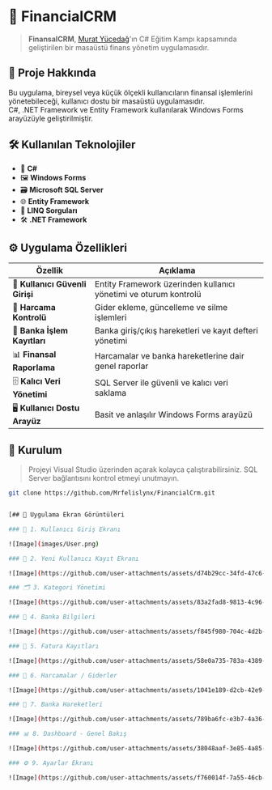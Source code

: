 # 💼 FinancialCRM

> **FinansalCRM**, [Murat Yücedağ](https://www.youtube.com/@murat_yucedag)'ın C# Eğitim Kampı kapsamında geliştirilen bir masaüstü finans yönetim uygulamasıdır.

## 🚀 Proje Hakkında

Bu uygulama, bireysel veya küçük ölçekli kullanıcıların finansal işlemlerini yönetebileceği, kullanıcı dostu bir masaüstü uygulamasıdır.  
C#, .NET Framework ve Entity Framework kullanılarak Windows Forms arayüzüyle geliştirilmiştir.

## 🛠 Kullanılan Teknolojiler

- 🧠 **C#**
- 🖼 **Windows Forms**
- 🗃 **Microsoft SQL Server**
- 🌐 **Entity Framework**
- 📌 **LINQ Sorguları**
- 🛠 **.NET Framework**

## ⚙️ Uygulama Özellikleri

| Özellik | Açıklama |
|--------|----------|
| 🔐 **Kullanıcı Güvenli Girişi** | Entity Framework üzerinden kullanıcı yönetimi ve oturum kontrolü |
| 💸 **Harcama Kontrolü** | Gider ekleme, güncelleme ve silme işlemleri |
| 🏦 **Banka İşlem Kayıtları** | Banka giriş/çıkış hareketleri ve kayıt defteri yönetimi |
| 📊 **Finansal Raporlama** | Harcamalar ve banka hareketlerine dair genel raporlar |
| 🗄 **Kalıcı Veri Yönetimi** | SQL Server ile güvenli ve kalıcı veri saklama |
| 🖥️ **Kullanıcı Dostu Arayüz** | Basit ve anlaşılır Windows Forms arayüzü |

## 🔧 Kurulum

> Projeyi Visual Studio üzerinden açarak kolayca çalıştırabilirsiniz. SQL Server bağlantısını kontrol etmeyi unutmayın.

```bash
git clone https://github.com/Mrfelislynx/FinancialCrm.git


[## 📸 Uygulama Ekran Görüntüleri

### 🔐 1. Kullanıcı Giriş Ekranı

![Image](images/User.png)

### 📝 2. Yeni Kullanıcı Kayıt Ekranı

![Image](https://github.com/user-attachments/assets/d74b29cc-34fd-47c6-a645-1de0fa3523b6)

### 🗂️ 3. Kategori Yönetimi

![Image](https://github.com/user-attachments/assets/83a2fad8-9813-4c96-bea3-c132e61bbe33)

### 🏦 4. Banka Bilgileri

![Image](https://github.com/user-attachments/assets/f845f980-704c-4d2b-98fb-ada8ef80a836)

### 📄 5. Fatura Kayıtları

![Image](https://github.com/user-attachments/assets/58e0a735-783a-4389-a2e9-6ccd97c1e015)

### 💸 6. Harcamalar / Giderler

![Image](https://github.com/user-attachments/assets/1041e189-d2cb-42e9-886f-b56be8564c0b)

### 🔁 7. Banka Hareketleri

![Image](https://github.com/user-attachments/assets/789ba6fc-e3b7-4a36-929e-fffcc51a347d)

### 📊 8. Dashboard - Genel Bakış

![Image](https://github.com/user-attachments/assets/38048aaf-3e85-4a85-a025-3e2cc8f8cc3f)

### ⚙️ 9. Ayarlar Ekranı

![Image](https://github.com/user-attachments/assets/f760014f-7a55-46cb-a00a-914d3ec4446b)](https://github.com/Mrfelislynx/FinancialCrm/issues/1#issue-3202685801)





